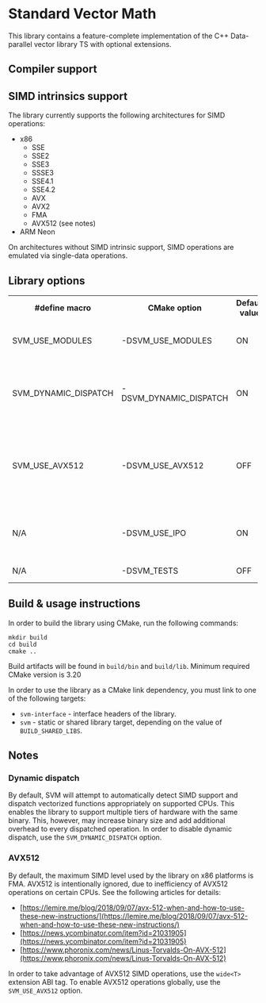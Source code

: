 # Standard Vector Math

This library contains a feature-complete implementation of the C++ Data-parallel vector library TS with optional
extensions.

## Compiler support

## SIMD intrinsics support

The library currently supports the following architectures for SIMD operations:

- x86
    - SSE
    - SSE2
    - SSE3
    - SSSE3
    - SSE4.1
    - SSE4.2
    - AVX
    - AVX2
    - FMA
    - AVX512 (see notes)
- ARM Neon

On architectures without SIMD intrinsic support, SIMD operations are emulated via single-data operations.

## Library options

<table>
  <tr><th>#define macro</th><th>CMake option</th><th>Default value</th><th>Description</th></tr>
  <tr>
    <td>SVM_USE_MODULES</td>
    <td>-DSVM_USE_MODULES</td>
    <td>ON</td>
    <td>Toggles support for C++20 modules</td>
  </tr>
  <tr>
    <td>SVM_DYNAMIC_DISPATCH</td>
    <td>-DSVM_DYNAMIC_DISPATCH</td>
    <td>ON</td>
    <td>Toggles runtime detection & dispatch of SIMD operations</td>
  </tr>
  <tr>
    <td>SVM_USE_AVX512</td>
    <td>-DSVM_USE_AVX512</td>
    <td>OFF</td>
    <td>Toggles global support for AVX512 instructions on x86 targets (see notes)</td>
  </tr>
  <tr>
    <td>N/A</td>
    <td>-DSVM_USE_IPO</td>
    <td>ON</td>
    <td>Toggles support for inter-procedural optimization</td>
  </tr>
  <tr>
    <td>N/A</td>
    <td>-DSVM_TESTS</td>
    <td>OFF</td>
    <td>Enables unit test target</td>
  </tr>
</table>

## Build & usage instructions

In order to build the library using CMake, run the following commands:

```shell
mkdir build
cd build
cmake ..
```

Build artifacts will be found in `build/bin` and `build/lib`. Minimum required CMake version is 3.20

In order to use the library as a CMake link dependency, you must link to one of the following targets:

* `svm-interface` - interface headers of the library.
* `svm` - static or shared library target, depending on the value of `BUILD_SHARED_LIBS`.

## Notes

### Dynamic dispatch

By default, SVM will attempt to automatically detect SIMD support and dispatch vectorized functions appropriately on
supported CPUs. This enables the library to support multiple tiers of hardware with the same binary. This, however, may
increase binary size and add additional overhead to every dispatched operation. In order to disable dynamic dispatch,
use the `SVM_DYNAMIC_DISPATCH` option.

### AVX512

By default, the maximum SIMD level used by the library on x86 platforms is FMA. AVX512 is intentionally ignored, due to
inefficiency of AVX512 operations on certain CPUs. See the following articles for details:

- [https://lemire.me/blog/2018/09/07/avx-512-when-and-how-to-use-these-new-instructions/](https://lemire.me/blog/2018/09/07/avx-512-when-and-how-to-use-these-new-instructions/)
- [https://news.ycombinator.com/item?id=21031905](https://news.ycombinator.com/item?id=21031905)
- [https://www.phoronix.com/news/Linus-Torvalds-On-AVX-512](https://www.phoronix.com/news/Linus-Torvalds-On-AVX-512)

In order to take advantage of AVX512 SIMD operations, use the `wide<T>` extension ABI tag.
To enable AVX512 operations globally, use the `SVM_USE_AVX512` option.
